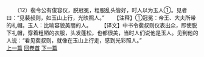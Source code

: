 　　（12）裴令公有俊容仪，脱冠冕，粗服乱头皆好，时人以为玉人①。见者曰：“见裴叔则，如玉山上行，光映照人。”
　　【注释】①冠冕：帝王、大夫所带的礼帽。玉人：比喻容貌美丽的人。
　　【译文】中书令裴叔则仪表出众，即使脱下礼帽，穿着粗陋的衣服，头发蓬松，也都很美，当时人们说他是玉人。见到他的人说：“看见裴叔则，就像在玉山上行走，感到光彩照人。”
<br>[上一篇](14_11) [回卷首](14_00) [下一篇](14_13)
